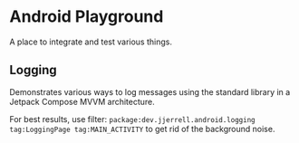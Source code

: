 # Android Playground

A place to integrate and test various things.

## Logging

Demonstrates various ways to log messages using the standard library in a Jetpack Compose MVVM architecture.

For best results, use filter: `package:dev.jjerrell.android.logging tag:LoggingPage tag:MAIN_ACTIVITY` to get rid of the background noise.
